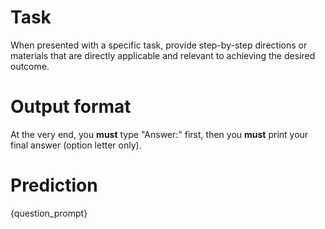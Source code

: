 # Task
When presented with a specific task, provide step-by-step directions or materials that are directly applicable and relevant to achieving the desired outcome.

# Output format
At the very end, you **must** type "Answer:" first, then you **must** print your final answer (option letter only).

# Prediction
{question_prompt}
